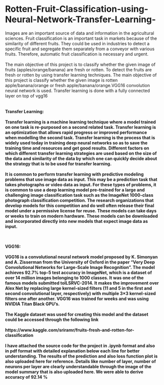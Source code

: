 # Rotten-Fruit-Classification-using-Neural-Network-Transfer-Learning-
Images are an important source of data and information in the agricultural sciences. Fruit classification is an important task in markets because of the similarity of different fruits. They could be used in industries to detect a specific fruit and segregate them separately from a conveyor with various fruits. Therefore, automatic fruit classification is necessary and urgent. <br />
 <br />
The main objective of this project is to classify whether the given image  of fruits (apples/orange/banana) are fresh or rotten. To detect the fruits are fresh or rotten by using transfer learning techniques. The main objective of this project is classify whether the given image is rotten apple/banana/orange or fresh apple/banana/orange.VGG16 convolution neural network is used. Transfer learning is done with a fully connected layer on top of vgg16
 <br />
 <br />
  <br />
 <b>Transfer Learning: <b />
  <br />
   <br />
   Transfer learning is a machine learning technique where a model trained on one task is re-purposed on a second related task. Transfer learning is an optimization that allows rapid progress or improved performance when modelling the second task. Transfer learning is the process that is widely used today in training deep neural networks so as to save the training time and resources and get good results. Different factors on which different transfer learning strategies are used based on the size of the data and similarity of the data by which one can quickly decide about the strategy that is to be used for transfer learning.
<br />
<br />
  It is common to perform transfer learning with predictive modeling problems that use image data as input. This may be a prediction task that takes photographs or video data as input. For these types of problems, it is common to use a deep learning model pre-trained for a large and challenging image classification task such as the ImageNet 1000-class photograph classification competition. The research organizations that develop models for this competition and do well often release their final model under a permissive license for reuse. These models can take days or weeks to train on modern hardware. These models can be downloaded and incorporated directly into new models that expect image data as input.
  
<br />
<br />
VGG16:

<br />
<br />
  VGG16 is a convolutional neural network model proposed by K. Simonyan and A. Zisserman from the University of Oxford in the paper “Very Deep Convolutional Networks for Large-Scale Image Recognition”. The model achieves 92.7% top-5 test accuracy in ImageNet, which is a dataset of over 14 million images belonging to 1000 classes. It was one of the famous models submitted toILSRVC-2014. It makes the improvement over Alex Net by replacing large kernel-sized filters (11 and 5 in the first and second convolutional layer, respectively) with multiple 3×3 kernel-sized filters one after another. VGG16 was trained for weeks and was using NVIDIA Titan Black GPU’s.
  
<br />
<br />
  The Kaggle dataset was used for creating this model and the dataset could be accessed through the following link 
 
<br />
<br />
 https://www.kaggle.com/sriramr/fruits-fresh-and-rotten-for-classification
<br />
<br />
  I have attached the source code for the project in .ipynb format and also in pdf format with detailed explanation below each line for better understanding. The results of the prediction and also loss function plot is also uploaded here for reference. Details like number of layer, number of neurons per layer are clearly understandable through the image of the model summary that is also uploaded here. We were able to derive accuracy of 92.14 %

  
